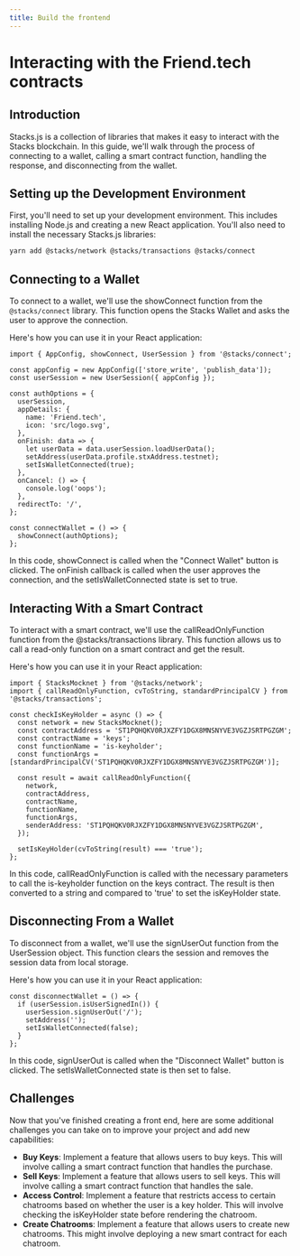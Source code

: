 ```yaml
---
title: Build the frontend
---
```


# Interacting with the Friend.tech contracts

## Introduction

Stacks.js is a collection of libraries that makes it easy to interact with the Stacks blockchain. In this guide, we'll walk through the process of connecting to a wallet, calling a smart contract function, handling the response, and disconnecting from the wallet.

## Setting up the Development Environment

First, you'll need to set up your development environment. This includes installing Node.js and creating a new React application. You'll also need to install the necessary Stacks.js libraries:

```bash
yarn add @stacks/network @stacks/transactions @stacks/connect
```

## Connecting to a Wallet

To connect to a wallet, we'll use the showConnect function from the `@stacks/connect` library. This function opens the Stacks Wallet and asks the user to approve the connection.

Here's how you can use it in your React application:

```tsx
import { AppConfig, showConnect, UserSession } from '@stacks/connect';

const appConfig = new AppConfig(['store_write', 'publish_data']);
const userSession = new UserSession({ appConfig });

const authOptions = {
  userSession,
  appDetails: {
    name: 'Friend.tech',
    icon: 'src/logo.svg',
  },
  onFinish: data => {
    let userData = data.userSession.loadUserData();
    setAddress(userData.profile.stxAddress.testnet);
    setIsWalletConnected(true);
  },
  onCancel: () => {
    console.log('oops');
  },
  redirectTo: '/',
};

const connectWallet = () => {
  showConnect(authOptions);
};
```

In this code, showConnect is called when the "Connect Wallet" button is clicked. The onFinish callback is called when the user approves the connection, and the setIsWalletConnected state is set to true.

## Interacting With a Smart Contract

To interact with a smart contract, we'll use the callReadOnlyFunction function from the @stacks/transactions library. This function allows us to call a read-only function on a smart contract and get the result.

Here's how you can use it in your React application:

```tsx
import { StacksMocknet } from '@stacks/network';
import { callReadOnlyFunction, cvToString, standardPrincipalCV } from '@stacks/transactions';

const checkIsKeyHolder = async () => {
  const network = new StacksMocknet();
  const contractAddress = 'ST1PQHQKV0RJXZFY1DGX8MNSNYVE3VGZJSRTPGZGM';
  const contractName = 'keys';
  const functionName = 'is-keyholder';
  const functionArgs = [standardPrincipalCV('ST1PQHQKV0RJXZFY1DGX8MNSNYVE3VGZJSRTPGZGM')];

  const result = await callReadOnlyFunction({
    network,
    contractAddress,
    contractName,
    functionName,
    functionArgs,
    senderAddress: 'ST1PQHQKV0RJXZFY1DGX8MNSNYVE3VGZJSRTPGZGM',
  });

  setIsKeyHolder(cvToString(result) === 'true');
};
```

In this code, callReadOnlyFunction is called with the necessary parameters to call the is-keyholder function on the keys contract. The result is then converted to a string and compared to 'true' to set the isKeyHolder state.

## Disconnecting From a Wallet

To disconnect from a wallet, we'll use the signUserOut function from the UserSession object. This function clears the session and removes the session data from local storage.

Here's how you can use it in your React application:

```tsx
const disconnectWallet = () => {
  if (userSession.isUserSignedIn()) {
    userSession.signUserOut('/');
    setAddress('');
    setIsWalletConnected(false);
  }
};
```

In this code, signUserOut is called when the "Disconnect Wallet" button is clicked. The setIsWalletConnected state is then set to false.

## Challenges


Now that you've finished creating a front end, here are some additional challenges you can take on to improve your project and add new capabilities:

- **Buy Keys**: Implement a feature that allows users to buy keys. This will involve calling a smart contract function that handles the purchase.
- **Sell Keys**: Implement a feature that allows users to sell keys. This will involve calling a smart contract function that handles the sale.
- **Access Control**: Implement a feature that restricts access to certain chatrooms based on whether the user is a key holder. This will involve checking the isKeyHolder state before rendering the chatroom.
- **Create Chatrooms**: Implement a feature that allows users to create new chatrooms. This might involve deploying a new smart contract for each chatroom.
